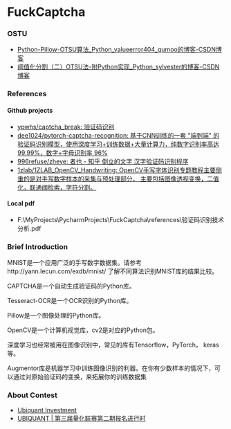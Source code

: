 # FuckCaptcha


### OSTU
- [Python-Pillow-OTSU算法_Python_valueerror404_gumoo的博客-CSDN博客](https://blog.csdn.net/weixin_45088342/article/details/90318580 )
- [阈值化分割（二）OTSU法-附Python实现_Python_sylvester的博客-CSDN博客](https://blog.csdn.net/u010128736/article/details/52801310?utm_source=distribute.pc_relevant.none-task )


### References
#### Github projects
- [ypwhs/captcha_break: 验证码识别](https://github.com/ypwhs/captcha_break)
- [dee1024/pytorch-captcha-recognition: 基于CNN训练的一套 "端到端" 的验证码识别模型，使用深度学习+训练数据+大量计算力，纯数字识别率高达 99.99%，数字+字母识别率 96%](https://github.com/dee1024/pytorch-captcha-recognition )
- [996refuse/zheye: 者也 - 知乎 倒立的文字 汉字验证码识别程序](https://github.com/996refuse/zheye )
- [1zlab/1ZLAB_OpenCV_Handwriting: OpenCV手写字体识别专题教程主要侧重的是对手写数字样本的采集与预处理部分， 主要包括图像透视变换，二值化，联通阈检索，字符分割。](https://github.com/1zlab/1ZLAB_OpenCV_Handwriting )


#### Local pdf
- F:\MyProjects\PycharmProjects\FuckCaptcha\references\验证码识别技术分析.pdf


### Brief Introduction
MNIST是一个应用广泛的手写数字数据集。请参考http://yann.lecun.com/exdb/mnist/ 了解不同算法识别MNIST库的结果比较。

CAPTCHA是一个自动生成验证码的Python库。

Tesseract-OCR是一个OCR识别的Python库。

Pillow是一个图像处理的Python库。

OpenCV是一个计算机视觉库，cv2是对应的Python包。

深度学习也经常被用在图像识别中，常见的库有Tensorflow，PyTorch， keras等。

Augmentor库是机器学习中训练图像识别的利器。在你有少数样本的情况下，可以通过对原始验证码的变换，来拓展你的训练数据集


### About Contest
- [Ubiquant Investment](http://106.54.219.67:3838/qli/ubiquant_test/ )
- [UBIQUANT | 第三届量化联赛第二期报名进行时](https://mp.weixin.qq.com/s?__biz=MzIyODU3MjQ0MQ==&mid=2247484398&idx=1&sn=92af29d805d4fc0ceb3e567a0162b4d3&chksm=e84eaf98df39268e81c64773f6a639f8ff8ecf20d98fd3c11236a7620ed29089300038f8cb42&mpshare=1&scene=1&srcid=&sharer_sharetime=1582286459839&sharer_shareid=aafbb2f47154bfe5f435dd9f37d0d22c&key=0c96e6e07d1ffdfe1a5609055d9b4b862aaec9dc9c19a8cf67ad1dc4669c715f74decbb113b1764a74d9c8927b94fe0e9beaf3507501c7e0865563ec160c91e4fa73faab7224fe02bd0fda23915ff692&ascene=1&uin=MTIyMzg1NDgyMQ%3D%3D&devicetype=Windows+10&version=62080079&lang=zh_CN&exportkey=A6HJjTZu0Ge6iMt6RCT4Q7A%3D&pass_ticket=J7bJb%2BNnZE4OR%2F7qv26LhIBc4xb0C%2FRw%2BdfCiFHCK2Q%2FBeG9BCM%2FAQYfTLdnSqHp )
